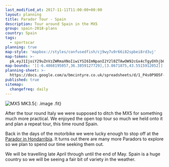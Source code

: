 ```yaml
---
last_modified_at: 2017-11-11T11:00:00+00:00
layout: planning
title: Parador Tour - Spain
description: Tour around Spain in the MX5
group: spain-2018-plans
country: Spain
tags:
  - sportscar
planning: true
map-style: 'mapbox://styles/confusedfish/cj9wy7u9r66i82spbei8rd3uj'
map-token: >-
  pk.eyJ1IjoiY29uZnVzZWRmaXNoIiwiYSI6ImNpanI2Y2l0ZTAwOW92cGx4cTgyOXhjbG4ifQ.MhCrf-rEph1cJq5n8A190Q
map-bounds: '[[-6.4868195057,36.3859127729],[3.8671875,43.5515912052]]'
planning-sheet: >-
  https://docs.google.com/a/bmcintyre.co.uk/spreadsheets/d/1_P4s0P9D5F-O2iqV3yCjymYO9xCJ4ll2TjmfSeIJaLQ/edit?usp=sharing
published: true
sitemap:
  changefreq: daily
---
```


![MX5 MK3.5](https://c1.staticflickr.com/3/2855/34006483896_5e8a1e075a_h.jpg"){: .image .fit}

After the tour round Italy we were supposed to ditch the MX5 for something much more practical. 
We enjoyed the open top tour so much we held onto it and plan a repeat tour, this time round Spain.

Back in the days of the motorbike we were lucky enough to stop off at the [Parador in Hondarribia](http://www.parador.es/en/paradores/parador-de-hondarribia).
It turns out there are many more Paradors to explore so we plan to spend our time seeking them out.

We will be travelling late April through until the end of May. Spain is a huge country so we will be seeing a fair bit of variety in the weather.

